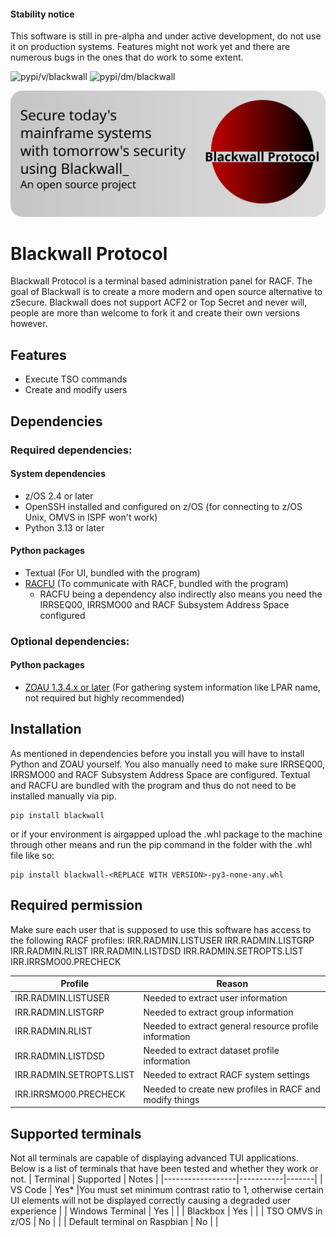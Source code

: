 #### Stability notice
This software is still in pre-alpha and under active development, do not use it on production systems. Features might not work yet and there are numerous bugs in the ones that do work to some extent.

![pypi/v/blackwall](https://badgen.net/pypi/v/blackwall) ![pypi/dm/blackwall](https://badgen.net/pypi/dm/blackwall) 

![Blackwall Logo](blackwall_banner.svg)
# Blackwall Protocol
Blackwall Protocol is a terminal based administration panel for RACF. The goal of Blackwall is to create a more modern and open source alternative to zSecure. Blackwall does not support ACF2 or Top Secret and never will, people are more than welcome to fork it and create their own versions however.

## Features
- Execute TSO commands
- Create and modify users

## Dependencies
### Required dependencies:
#### System dependencies
- z/OS 2.4 or later
- OpenSSH installed and configured on z/OS (for connecting to z/OS Unix, OMVS in ISPF won't work)
- Python 3.13 or later
#### Python packages
- Textual (For UI, bundled with the program)
- [RACFU](https://github.com/ambitus/racfu) (To communicate with RACF, bundled with the program)
  - RACFU being a dependency also indirectly also means you need the IRRSEQ00, IRRSMO00 and RACF Subsystem Address Space configured

### Optional dependencies:
#### Python packages
- [ZOAU 1.3.4.x or later](https://www.ibm.com/docs/en/zoau/1.3.x) (For gathering system information like LPAR name, not required but highly recommended)

## Installation
As mentioned in dependencies before you install you will have to install Python and ZOAU yourself. You also manually need to make sure IRRSEQ00, IRRSMO00 and RACF Subsystem Address Space are configured. Textual and RACFU are bundled with the program and thus do not need to be installed manually via pip.

```
pip install blackwall
```
or if your environment is airgapped upload the .whl package to the machine through other means and run the pip command in the folder with the .whl file like so:
```
pip install blackwall-<REPLACE WITH VERSION>-py3-none-any.whl 
```

## Required permission
Make sure each user that is supposed to use this software has access to the following RACF profiles:
IRR.RADMIN.LISTUSER
IRR.RADMIN.LISTGRP
IRR.RADMIN.RLIST
IRR.RADMIN.LISTDSD
IRR.RADMIN.SETROPTS.LIST
IRR.IRRSMO00.PRECHECK

| Profile             | Reason |
|---------------------|--------|
| IRR.RADMIN.LISTUSER | Needed to extract user information       |
| IRR.RADMIN.LISTGRP  | Needed to extract group information       |
| IRR.RADMIN.RLIST    | Needed to extract general resource profile information       |
| IRR.RADMIN.LISTDSD   | Needed to extract dataset profile information     |
| IRR.RADMIN.SETROPTS.LIST | Needed to extract RACF system settings     |
| IRR.IRRSMO00.PRECHECK    | Needed to create new profiles in RACF and modify things     |

## Supported terminals
Not all terminals are capable of displaying advanced TUI applications. Below is a list of terminals that have been tested and whether they work or not.
| Terminal         | Supported | Notes |
|------------------|-----------|-------|
| VS Code          | Yes*          |You must set minimum contrast ratio to 1, otherwise certain UI elements will not be displayed correctly causing a degraded user experience       |
| Windows Terminal | Yes          |       |
| Blackbox         | Yes          |       |
| TSO OMVS in z/OS | No          |       |
| Default terminal on Raspbian | No          |       |